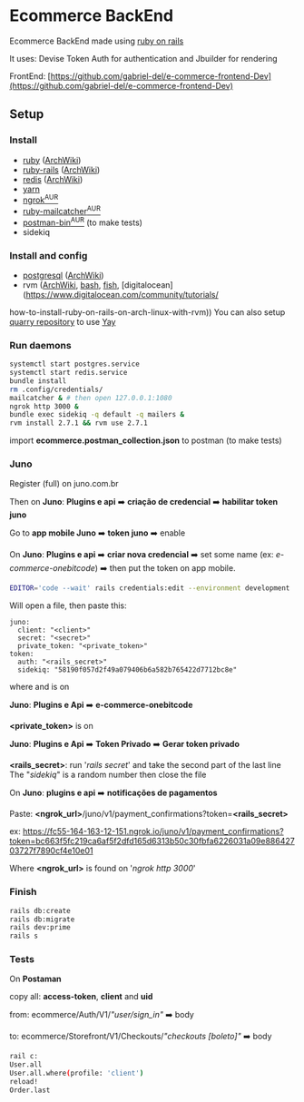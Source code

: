 # Ecommerce BackEnd
Ecommerce BackEnd made using [ruby on rails](https://rubyonrails.org/)

It uses: Devise Token Auth for authentication and Jbuilder for rendering

FrontEnd: [https://github.com/gabriel-del/e-commerce-frontend-Dev](https://github.com/gabriel-del/e-commerce-frontend-Dev)


## Setup

### Install
* [ruby](https://archlinux.org/packages/?name=ruby)
([ArchWiki](https://wiki.archlinux.org/title/Ruby))
* [ruby-rails](https://aur.archlinux.org/packages/ruby-rails) 
([ArchWiki](https://wiki.archlinux.org/title/Ruby_on_Rails))
* [redis](https://archlinux.org/packages/community/x86_64/redis/)
([ArchWiki](https://wiki.archlinux.org/title/Redis))
* [yarn](https://archlinux.org/packages/community/any/yarn/)
* [ngrok<sup>AUR</sup>](https://aur.archlinux.org/packages/ngrok)
* [ruby-mailcatcher<sup>AUR</sup>](https://aur.archlinux.org/packages/ruby-mailcatcher)
* [postman-bin<sup>AUR</sup>](https://aur.archlinux.org/packages/postman-bin)
(to make tests)
* sidekiq

### Install and config
* [postgresql](https://archlinux.org/packages/?name=postgresql) 
([ArchWiki](https://wiki.archlinux.org/title/PostgreSQL))
* rvm
([ArchWiki](https://wiki.archlinux.org/title/RVM),
[bash](https://rvm.io/rvm/install),
[fish](https://rvm.io/integration/fish),
[digitalocean](https://www.digitalocean.com/community/tutorials/

how-to-install-ruby-on-rails-on-arch-linux-with-rvm))
You can also setup [quarry repository](https://wiki.archlinux.org/title/Unofficial_user_repositories#quarry) to use [Yay](https://github.com/Jguer/yay)

### Run daemons
```bash
systemctl start postgres.service
systemctl start redis.service
bundle install
rm .config/credentials/
mailcatcher & # then open 127.0.0.1:1080
ngrok http 3000 &
bundle exec sidekiq -q default -q mailers &
rvm install 2.7.1 && rvm use 2.7.1
```
import **ecommerce.postman_collection.json** to postman (to make tests)



### Juno
Register (full) on juno.com.br

Then on **Juno**: **Plugins e api** :arrow_right: **criação de credencial** :arrow_right: **habilitar token juno**

Go to **app mobile Juno** :arrow_right: **token juno** :arrow_right: enable

On **Juno**: **Plugins e api** :arrow_right: **criar nova credencial** :arrow_right: set some name
(ex: *e-commerce-onebitcode*) :arrow_right: then put the token on app mobile.

```bash
EDITOR='code --wait' rails credentials:edit --environment development
```

Will open a file, then paste this:

```
juno:
  client: "<client>"
  secret: "<secret>"
  private_token: "<private_token>"
token:
  auth: "<rails_secret>"
  sidekiq: "58190f057d2f49a079406b6a582b765422d7712bc8e"
```

where **<client>** and **<secret>** is on

**Juno**: **Plugins e Api** :arrow_right: **e-commerce-onebitcode**

**<private_token>** is on

**Juno**: **Plugins e Api** :arrow_right: **Token Privado** :arrow_right: **Gerar token privado**

**<rails_secret>**: run '*rails secret*' and take the second part of the last line
The "*sidekiq*" is a random number
then close the file

On **Juno**: **plugins e api** :arrow_right: **notificações de pagamentos**

Paste: **<ngrok_url>**/juno/v1/payment_confirmations?token=**<rails_secret>**

ex: https://fc55-164-163-12-151.ngrok.io/juno/v1/payment_confirmations?token=bc663f5fc219ca6af5f2dfd165d6313b50c30fbfa6226031a09e88642703727f7890cf4e10e01

Where **<ngrok_url>** is found on '*ngrok http 3000*'

### Finish
```bash
rails db:create
rails db:migrate
rails dev:prime
rails s 
```


### Tests
On **Postaman**

copy all: **access-token**, **client** and **uid**

from: ecommerce/Auth/V1/*"user/sign_in"* :arrow_right: body

to: ecommerce/Storefront/V1/Checkouts/*"checkouts [boleto]"* :arrow_right: body

```bash
rail c:
User.all
User.all.where(profile: 'client')
reload!
Order.last
```

